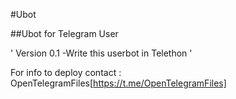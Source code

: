 #Ubot

##Ubot for Telegram User

'
Version 0.1 
    -Write this userbot in Telethon
'

For info to deploy contact : OpenTelegramFiles[https://t.me/OpenTelegramFiles]

